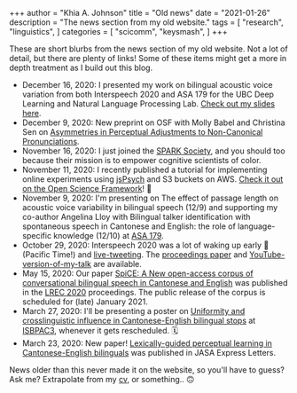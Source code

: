 +++
author = "Khia A. Johnson"
title = "Old news"
date = "2021-01-26"
description = "The news section from my old website."
tags = [
    "research",
    "linguistics",
]
categories = [
	"scicomm", 
	"keysmash",
	]
+++

These are short blurbs from the news section of my old website. Not a lot of detail, but there are plenty of links! Some of these items might get a more in depth treatment as I build out this blog. <!--more-->

- December 16, 2020: I presented my work on bilingual acoustic voice variation from both Interspeech 2020 and ASA 179 for the UBC Deep Learning and Natural Language Processing Lab. [Check out my slides here](https://github.com/UBC-NLP/dl-nlp-rg/blob/master/slides/20201216_voice-variability-for-ubc-dl-nlp-lab.pdf).
- December 9, 2020: New preprint on OSF with Molly Babel and Christina Sen on [Asymmetries in Perceptual Adjustments to Non-Canonical Pronunciations](https://osf.io/vdpbr/). 
- November 16, 2020: I just joined the [SPARK Society](https://www.sparksociety.org/), and you should too because their mission is to empower cognitive scientists of color. 
- November 11, 2020: I recently published a tutorial for implementing online experiments using [jsPsych](https://www.jspsych.org/) and S3 buckets on AWS. [Check it out on the Open Science Framework](https://osf.io/3ufx7/)! 🌼
- November 9, 2020: I'm presenting on The effect of passage length on acoustic voice variability in bilingual speech (12/9) and supporting my co-author Angelina Lloy with Bilingual talker identification with spontaneous speech in Cantonese and English: the role of language-specific knowledge (12/10) at [ASA 179](https://acousticalsociety.org/asa-meetings/). 
- October 29, 2020: Interspeech 2020 was a lot of waking up early 🌅 (Pacific Time!) and [live-tweeting](https://twitter.com/search?q=%23interspeech2020%20%40khia_johnson&src=typed_query). The [proceedings paper](https://isca-speech.org/archive/Interspeech_2020/pdfs/3095.pdf) and [YouTube-version-of-my-talk](https://youtu.be/vhRuEWEIRao) are available.
- May 15, 2020: Our paper [SpiCE: A New open-access corpus of conversational bilingual speech in Cantonese and English](http://www.lrec-conf.org/proceedings/lrec2020/pdf/2020.lrec-1.503.pdf) was published in the [LREC 2020](https://lrec2020.lrec-conf.org/en/) proceedings. The public release of the corpus is scheduled for (late) January 2021.
- March 27, 2020: I'll be presenting a poster on [Uniformity and crosslinguistic influence in Cantonese-English bilingual stops](https://drive.google.com/file/d/1ni9ohb0GPHMcBG9kEE6Kl10y3sO62GJm/view) at [ISBPAC3](https://www.isbpac.org/), whenever it gets rescheduled. 🗓
- March 23, 2020: New paper! [Lexically-guided perceptual learning in Cantonese-English bilinguals](https://asa.scitation.org/doi/10.1121/10.0000942) was published in JASA Express Letters.

News older than this never made it on the website, so you'll have to guess? Ask me? Extrapolate from my [cv](https://drive.google.com/file/d/1K-ufr5DFoXTPny2jZjyCUaYXTF_BuNyB/view), or something.. 🙃
